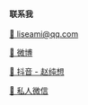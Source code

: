 
#### **联系我**


[📧 liseami@qq.com](mailto:liseami@qq.com)

[📧 微博](https://weibo.com/274300559)

[🔗 抖音 - 赵纯想](https://v.douyin.com/r9A8Kxu/)

<a href="#" onclick="copyToClipboard('zhaochunxiang1109')">👾 私人微信</a>

<script>
    function copyToClipboard(text) {
        navigator.clipboard.writeText(text).then(function() {
            alert('微信号已复制到剪贴板!');
        }, function(err) {
            alert('Failed to copy to clipboard.');
        });
    }
</script>